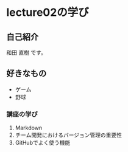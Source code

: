 # lecture02の学び
## 自己紹介
和田 直樹 です。

## 好きなもの
- ゲーム
- 野球

### 講座の学び
1. Markdown
2. チーム開発におけるバージョン管理の重要性
3. GitHubでよく使う機能  
